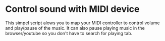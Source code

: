 # Control sound with MIDI device

This simpel script alows you to map your MIDI controller to control volume and play/pause of the music. It can also pause playing music in the browser/youtube so you don't have to search for playing tab.